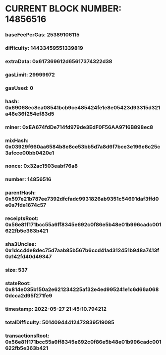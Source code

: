 # CURRENT BLOCK NUMBER: 14856516

### baseFeePerGas: 25389106115
### difficulty: 14433459551339819
### extraData: 0x617369612d65617374322d38
### gasLimit: 29999972
### gasUsed: 0
### hash: 0x69068ec8ea08541bcb9ce485424fe1e8e05423d93315d321a48e36f254ef83d5
### miner: 0xEA674fdDe714fd979de3EdF0F56AA9716B898ec8
### mixHash: 0x03929f660aa6584b8e8ce53bb5d7a8d6f7bce3e196e6c25c3afcce00bb0420e1
### nonce: 0x32ac1503eabf76a8
### number: 14856516
### parentHash: 0x597e21b787ee7392dfcfadc9931826ab9351c54691daf3ffd0e0a7fde1674c57
### receiptsRoot: 0x56e81f171bcc55a6ff8345e692c0f86e5b48e01b996cadc001622fb5e363b421
### sha3Uncles: 0x1dcc4de8dec75d7aab85b567b6ccd41ad312451b948a7413f0a142fd40d49347
### size: 537
### stateRoot: 0x814e035b150a2e621234225af32e4ed995241e1c6d66a0680dcca2d95f271fe9
### timestamp: 2022-05-27 21:45:10.794212
### totalDifficulty: 50140944412472839519085
### transactionsRoot: 0x56e81f171bcc55a6ff8345e692c0f86e5b48e01b996cadc001622fb5e363b421
